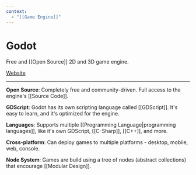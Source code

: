 ```yaml
---
context:
  - "[[Game Engine]]"
---
```


# Godot

Free and [[Open Source]] 2D and 3D game engine.

[Website](https://godotengine.org/)

---

**Open Source**: Completely free and community-driven. Full access to the engine's [[Source Code]].

**GDScript**: Godot has its own scripting language called [[GDScript]]. It's easy to learn, and it's optimized for the engine.

**Languages**: Supports multiple [[Programming Language|programming languages]], like it's own GDScript, [[C-Sharp]], [[C++]], and more.

**Cross-platform**: Can deploy games to multiple platforms - desktop, mobile, web, console.

**Node System**: Games are build using a tree of nodes (abstract collections) that encourage [[Modular Design]].
